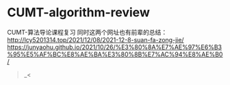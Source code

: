 # CUMT-algorithm-review
CUMT-算法导论课程复习
同时这两个网址也有前辈的总结：
http://lcy5201314.top/2021/12/08/2021-12-8-suan-fa-zong-jie/
https://junyaohu.github.io/2021/10/26/%E3%80%8A%E7%AE%97%E6%B3%95%E5%AF%BC%E8%AE%BA%E3%80%8B%E7%AC%94%E8%AE%B0/
>_<
